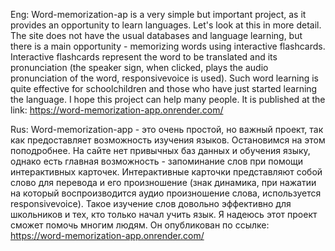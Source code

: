Eng:
Word-memorization-ap is a very simple but important project, as it provides an opportunity to learn languages. Let's look at this in more detail. The site does not have the usual databases and language learning, but there is a main opportunity - memorizing words using interactive flashcards. Interactive flashcards represent the word to be translated and its pronunciation (the speaker sign, when clicked, plays the audio pronunciation of the word, responsivevoice is used). Such word learning is quite effective for schoolchildren and those who have just started learning the language. I hope this project can help many people. It is published at the link: https://word-memorization-app.onrender.com/

Rus:
Word-memorization-app  - это очень простой, но важный проект, так как предоставляет возможность изучения языков. Остановимся на этом поподробнее. На сайте нет привычных баз данных и обучения языку, однако есть главная возможность - запоминание слов при помощи интерактивных карточек. Интерактивные карточки представляют собой слово для перевода и его произношение (знак динамика, при нажатии на который воспроизводится аудио произношение слова, используется responsivevoice). Такое изучение слов довольно эффективно для школьников и тех, кто только начал учить язык. Я надеюсь этот проект сможет помочь многим людям. Он опубликован по ссылке: https://word-memorization-app.onrender.com/

